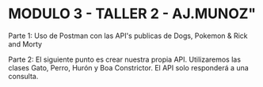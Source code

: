 # MODULO 3 - TALLER 2 - AJ.MUNOZ" 

Parte 1: Uso de Postman con las API's publicas de Dogs, Pokemon & Rick and Morty

Parte 2: El siguiente punto es crear nuestra propia API. Utilizaremos las clases Gato, Perro,
Hurón y Boa Constrictor. El API solo responderá a una consulta.
